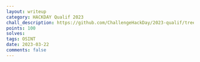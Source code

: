 ```yaml
---
layout: writeup
category: HACKDAY Qualif 2023
chall_description: https://github.com/ChallengeHackDay/2023-qualif/tree/main/OSINT/A%20starry%20night%20sky
points: 100
solves: 
tags: OSINT
date: 2023-03-22
comments: false
---
```

